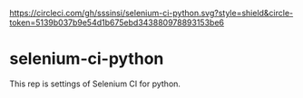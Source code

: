 https://circleci.com/gh/sssinsi/selenium-ci-python.svg?style=shield&circle-token=5139b037b9e54d1b675ebd343880978893153be6

# selenium-ci-python
This rep is settings of Selenium CI for python.

